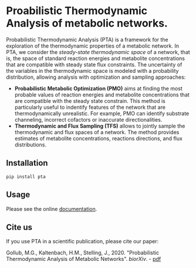 # Proabilistic Thermodynamic Analysis of metabolic networks.

Probabilistic Thermodynamic Analysis (PTA) is a framework for the exploration of
the thermodynamic properties of a metabolic network. In PTA, we consider the 
*steady-state thermodynamic space* of a network, that is, the space of standard reaction 
energies and metabolite concentrations that are compatible with steady state
flux constraints. The uncertainty of the variables in the thermodynamic space is 
modeled with a probability distribution, allowing analysis with optimization and
sampling approaches:
- **Probabilistic Metabolic Optimization (PMO)** aims at finding the most probable 
values of reaction energies and metabolite concentrations that are compatible 
with the steady state constrain. This method is particularly useful to indentify
features of the network that are thermodynamically unrealistic. For example, PMO
can identify substrate channeling, incorrect cofactors or inaccurate 
directionalities.
- **Thermodynamic and Flux Sampling (TFS)** allows to jointly sample the 
thermodynamic and flux spaces of a network. The method provides estimates of 
metabolite concentrations, reactions directions, and flux distributions.

## Installation

`pip install pta`

## Usage

Please see the online [documentation](https://probabilistic-thermodynamic-analysis.readthedocs.io/en/latest/).

## Cite us

If you use PTA in a scientific publication, please cite our paper:

Gollub, M.G., Kaltenbach, H.M., Stelling, J., 2020. "Probabilistic Thermodynamic 
Analysis of Metabolic Networks". *biorXiv*. - 
[pdf](https://www.biorxiv.org/content/10.1101/2020.08.14.250845v1.full.pdf)
